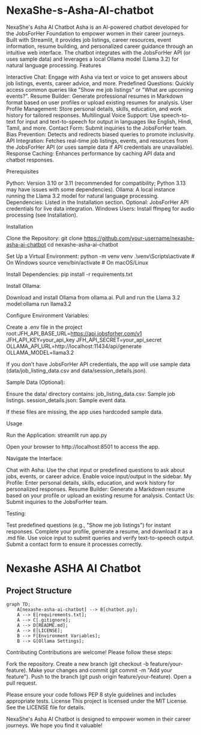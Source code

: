 # NexaShe-s-Asha-AI-chatbot
NexaShe's Asha AI Chatbot
Asha is an AI-powered chatbot developed for the JobsForHer Foundation to empower women in their career journeys. Built with Streamlit, it provides job listings, career resources, event information, resume building, and personalized career guidance through an intuitive web interface. The chatbot integrates with the JobsForHer API (or uses sample data) and leverages a local Ollama model (Llama 3.2) for natural language processing.
Features

Interactive Chat: Engage with Asha via text or voice to get answers about job listings, events, career advice, and more.
Predefined Questions: Quickly access common queries like "Show me job listings" or "What are upcoming events?".
Resume Builder: Generate professional resumes in Markdown format based on user profiles or upload existing resumes for analysis.
User Profile Management: Store personal details, skills, education, and work history for tailored responses.
Multilingual Voice Support: Use speech-to-text for input and text-to-speech for output in languages like English, Hindi, Tamil, and more.
Contact Form: Submit inquiries to the JobsForHer team.
Bias Prevention: Detects and redirects biased queries to promote inclusivity.
API Integration: Fetches real-time job listings, events, and resources from the JobsForHer API (or uses sample data if API credentials are unavailable).
Response Caching: Enhances performance by caching API data and chatbot responses.

Prerequisites

Python: Version 3.10 or 3.11 (recommended for compatibility; Python 3.13 may have issues with some dependencies).
Ollama: A local instance running the Llama 3.2 model for natural language processing.
Dependencies: Listed in the Installation section.
Optional: JobsForHer API credentials for live data integration.
Windows Users: Install ffmpeg for audio processing (see Installation).

Installation

Clone the Repository:
git clone https://github.com/your-username/nexashe-asha-ai-chatbot
cd nexashe-asha-ai-chatbot


Set Up a Virtual Environment:
python -m venv venv
.\venv\Scripts\activate  # On Windows
source venv/bin/activate  # On macOS/Linux


Install Dependencies:
pip install -r requirements.txt



Install Ollama:

Download and install Ollama from ollama.ai.
Pull and run the Llama 3.2 model:ollama run llama3.2




Configure Environment Variables:

Create a .env file in the project root:JFH_API_BASE_URL=https://api.jobsforher.com/v1
JFH_API_KEY=your_api_key
JFH_API_SECRET=your_api_secret
OLLAMA_API_URL=http://localhost:11434/api/generate
OLLAMA_MODEL=llama3.2


If you don’t have JobsForHer API credentials, the app will use sample data (data/job_listing_data.csv and data/session_details.json).


Sample Data (Optional):

Ensure the data/ directory contains:
job_listing_data.csv: Sample job listings.
session_details.json: Sample event data.


If these files are missing, the app uses hardcoded sample data.



Usage

Run the Application:
streamlit run app.py


Open your browser to http://localhost:8501 to access the app.


Navigate the Interface:

Chat with Asha: Use the chat input or predefined questions to ask about jobs, events, or career advice. Enable voice input/output in the sidebar.
My Profile: Enter personal details, skills, education, and work history for personalized responses.
Resume Builder: Generate a Markdown resume based on your profile or upload an existing resume for analysis.
Contact Us: Submit inquiries to the JobsForHer team.


Testing:

Test predefined questions (e.g., "Show me job listings") for instant responses.
Complete your profile, generate a resume, and download it as a .md file.
Use voice input to submit queries and verify text-to-speech output.
Submit a contact form to ensure it processes correctly.

# Nexashe ASHA AI Chatbot

## Project Structure

```mermaid
graph TD;
    A[nexashe-asha-ai-chatbot] --> B[chatbot.py];
    A --> E[requirements.txt];
    A --> C[.gitignore];
    A --> D[README.md];
    A --> E[LICENSE];
    B --> F[Environment Variables];
    B --> G[Ollama Settings];
```

Contributing
Contributions are welcome! Please follow these steps:

Fork the repository.
Create a new branch (git checkout -b feature/your-feature).
Make your changes and commit (git commit -m "Add your feature").
Push to the branch (git push origin feature/your-feature).
Open a pull request.

Please ensure your code follows PEP 8 style guidelines and includes appropriate tests.
License
This project is licensed under the MIT License. See the LICENSE file for details.



NexaShe's Asha AI Chatbot is designed to empower women in their career journeys. We hope you find it valuable!
